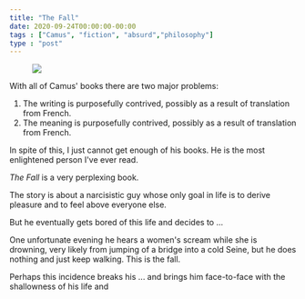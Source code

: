 ```yaml
---
title: "The Fall"
date: 2020-09-24T00:00:00-00:00
tags : ["Camus", "fiction", "absurd","philosophy"]
type : "post"
---
```


<figure class="right xsmall">
<a target="_blank" href="https://www.goodreads.com/book/show/12543.Bird_by_Bird">
<img src="https://images.gr-assets.com/books/1394996112l/12543.jpg">
</a>
</figure>

With all of Camus' books there are two major problems:
1. The writing is purposefully contrived, possibly as a result of translation from French.
2. The meaning is purposefully contrived, possibly as a result of translation from French.

In spite of this, I just cannot get enough of his books. 
He is the most enlightened person I've ever read.

*The Fall* is a very perplexing book. 

The story is about a narcisistic guy whose only goal in life is to derive pleasure and to feel above everyone else.


But he eventually gets bored of this life and decides to ...

One unfortunate evening he hears a women's scream while she is drowning, very likely from jumping of a bridge into a cold Seine, but he does nothing and just keep walking. 
This is the fall.

Perhaps this incidence breaks his ... and brings him face-to-face with the shallowness of his life and 

